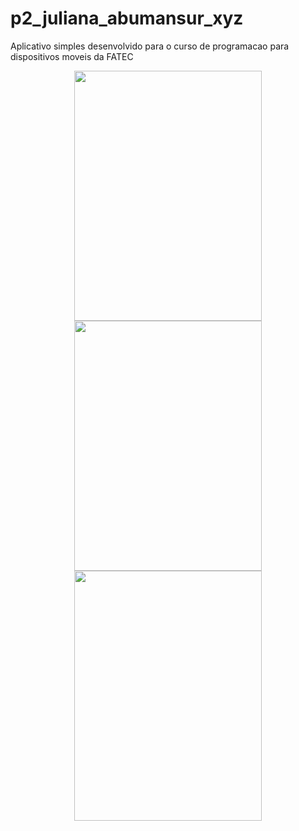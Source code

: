 # p2_juliana_abumansur_xyz

Aplicativo simples desenvolvido para o curso de programacao para dispositivos moveis da FATEC
<div align="center">
<img src="https://user-images.githubusercontent.com/68875230/165413124-a56589ac-b834-44f3-ab8b-b074ceb585ff.jpg" width ="300px" height="400px"/>
<img src="https://user-images.githubusercontent.com/68875230/165413166-58d7f54b-64a2-4214-89dc-ebe8cb99b24c.jpg" width ="300px" height="400px"/>
<img src="https://user-images.githubusercontent.com/68875230/165413192-925e8f05-e6a0-4507-b702-aa6d7cbf1686.jpg" width ="300px" height="400px"/>
</div>
